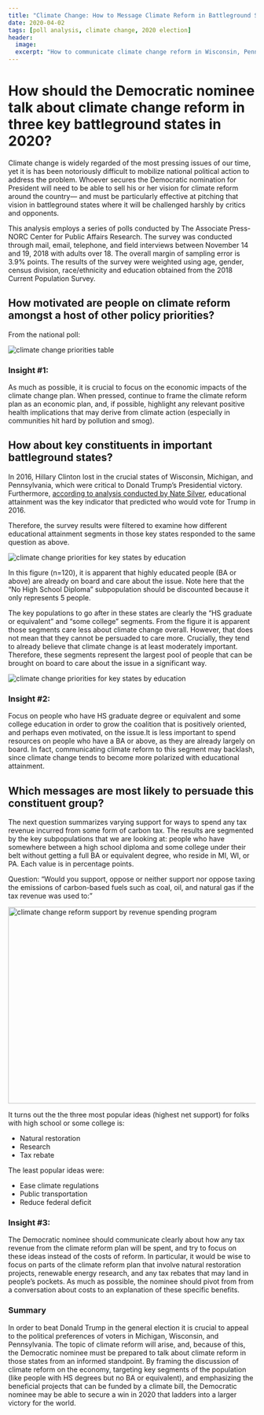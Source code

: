 ```yaml
---
title: "Climate Change: How to Message Climate Reform in Battleground States in 2020"
date: 2020-04-02
tags: [poll analysis, climate change, 2020 election]
header:
  image:
  excerpt: "How to communicate climate change reform in Wisconsin, Pennsylvania, and Michigan in the 2020 election"
---
```


# How should the Democratic nominee talk about climate change reform in three key battleground states in 2020?

Climate change is widely regarded of the most pressing issues of our time, yet it is has been notoriously difficult to mobilize national political action to address the problem. Whoever secures the Democratic nomination for President will need to be able to sell his or her vision for climate reform around the country— and must be particularly effective at pitching that vision in battleground states where it will be challenged harshly by critics and opponents.

This analysis employs a series of polls conducted by The Associate Press-NORC Center for Public Affairs Research. The survey was conducted through mail, email, telephone, and field interviews between November 14 and 19, 2018 with adults over 18. The overall margin of sampling error is 3.9% points. The results of the survey were weighted using age, gender, census division, race/ethnicity and education obtained from the 2018 Current Population Survey.

## How motivated are people on climate reform amongst a host of other policy priorities?

From the national poll:

<img src="{{ site.url }}{{ site.baseurl }}/images/cctable1.png" alt="climate change priorities table">

### Insight #1:
As much as possible, it is crucial to focus on the economic impacts of the climate change plan. When pressed, continue to frame the climate reform plan as an economic plan, and, if possible, highlight any relevant positive health implications that may derive from climate action (especially in communities hit hard by pollution and smog).

## How about key constituents in important battleground states?

In 2016, Hillary Clinton lost in the crucial states of Wisconsin, Michigan, and Pennsylvania, which were critical to Donald Trump’s Presidential victory. Furthermore, [according to analysis conducted by Nate Silver](https://fivethirtyeight.com/features/education-not-income-predicted-who-would-vote-for-trump/), educational attainment was the key indicator that predicted who would vote for Trump in 2016.

Therefore, the survey results were filtered to examine how different educational attainment segments in those key states responded to the same question as above.

<img src="{{ site.url }}{{ site.baseurl }}/images/cctable2.png" alt="climate change priorities for key states by education">

In this figure (n=120), it is apparent that highly educated people (BA or above) are already on board and care about the issue. Note here that the “No High School Diploma” subpopulation should be discounted because it only represents 5 people.

The key populations to go after in these states are clearly the “HS graduate or equivalent” and “some college” segments. From the figure it is apparent those segments care less about climate change overall. However, that does not mean that they cannot be persuaded to care more. Crucially, they tend to already believe that climate change is at least moderately important. Therefore, these segments represent the largest pool of people that can be brought on board to care about the issue in a significant way.

<img src="{{ site.url }}{{ site.baseurl }}/images/cctable3.png" alt="climate change priorities for key states by education">

### Insight #2:

Focus on people who have HS graduate degree or equivalent and some college education in order to grow the coalition that is positively oriented, and perhaps even motivated, on the issue.It is less important to spend resources on people who have a BA or above, as they are already largely on board. In fact, communicating climate reform to this segment may backlash, since climate change tends to become more polarized with educational attainment.

## Which messages are most likely to persuade this constituent group?

The next question summarizes varying support for ways to spend any tax revenue incurred from some form of carbon tax. The results are segmented by the key subpopulations that we are looking at: people who have somewhere between a high school diploma and some college under their belt without getting a full BA or equivalent degree, who reside in MI, WI, or PA. Each value is in percentage points.

Question: “Would you support, oppose or neither support nor oppose taxing the emissions of carbon-based fuels such as coal, oil, and natural gas if the tax revenue was used to:”

<img width="800" height="400" src="{{ site.url }}{{ site.baseurl }}/images/cctable4.png" alt="climate change reform support by revenue spending program">

It turns out the the three most popular ideas (highest net support) for folks with high school or some college is:
* Natural restoration
* Research
* Tax rebate

The least popular ideas were:
* Ease climate regulations
* Public transportation
* Reduce federal deficit

### Insight #3:

The Democratic nominee should communicate clearly about how any tax revenue from the climate reform plan will be spent, and try to focus on these ideas instead of the costs of reform. In particular, it would be wise to focus on parts of the climate reform plan that involve natural restoration projects, renewable energy research, and any tax rebates that may land in people’s pockets. As much as possible, the nominee should pivot from from a conversation about costs to an explanation of these specific benefits.

### Summary

In order to beat Donald Trump in the general election it is crucial to appeal to the political preferences of voters in Michigan, Wisconsin, and Pennsylvania. The topic of climate reform will arise, and, because of this, the Democratic nominee must be prepared to talk about climate reform in those states from an informed standpoint. By framing the discussion of climate reform on the economy, targeting key segments of the population (like people with HS degrees but no BA or equivalent), and emphasizing the beneficial projects that can be funded by a climate bill, the Democratic nominee may be able to secure a win in 2020 that ladders into a larger victory for the world.
